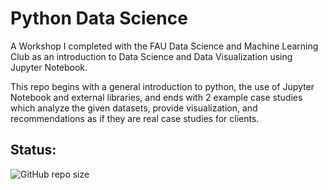 # Python Data Science

A Workshop I completed with the FAU Data Science and Machine Learning Club as an introduction to Data Science and Data Visualization using Jupyter Notebook. 

This repo begins with a general introduction to python, the use of Jupyter Notebook and external libraries, and ends with 2 example case studies which analyze the given datasets, provide visualization, and recommendations as if they are real case studies for clients.

## Status:

![GitHub repo size](https://img.shields.io/github/repo-size/ADolbyB/python-data-science?label=Repo%20Size&logo=Github)